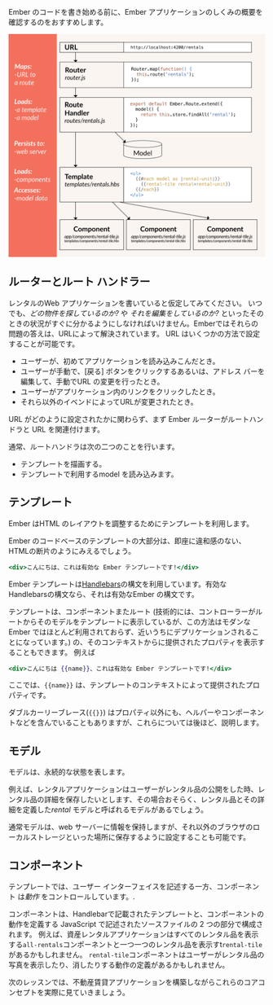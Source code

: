 Ember のコードを書き始める前に、Ember アプリケーションのしくみの概要を確認するのをおすすめします。

![Ember コア　コンセプト](../../images/ember-core-concepts/ember-core-concepts.png)

## ルーターとルート ハンドラー

レンタルのWeb アプリケーションを書いていると仮定してみてください。 いつでも、*どの物件を探しているのか?* や *それを編集をしているのか?* といったそのときの状況がすぐに分かるようにしなければいけません。Emberではそれらの問題の答えは、URLによって解決されています。 URL はいくつかの方法で設定することが可能です。

* ユーザーが、初めてアプリケーションを読み込みこんだとき。
* ユーザーが手動で、[戻る] ボタンをクリックするあるいは、アドレス バーを編集して、手動でURL の変更を行ったとき。
* ユーザーがアプリケーション内のリンクをクリックしたとき。
* それら以外のイベンドによってURLが変更されたとき。

URL がどのように設定されたかに関わらず、まず Ember ルーターがルートハンドラと URL を関連付けます。

通常、ルートハンドラは次の二つのことを行います。

* テンプレートを描画する。
* テンプレートで利用するmodel を読み込みます。

## テンプレート

Ember はHTML のレイアウトを調整するためにテンプレートを利用します。

Ember のコードベースのテンプレートの大部分は、即座に違和感のない、HTMLの断片のようにみえるでしょう。

```handlebars
<div>こんにちは、これは有効な Ember テンプレートです!</div>
```

Ember テンプレートは[Handlebars](http://handlebarsjs.com)の構文を利用しています。有効なHandlebarsの構文なら、それは有効なEmber の構文です。

テンプレートは、コンポーネントまたルート (技術的には、コントローラーがルートからそのモデルをテンプレートに表示しているが、この方法はモダンな Ember ではほとんど利用されておらず、近いうちにデプリケーションされることになっています。) の、そのコンテキストからに提供されたプロパティを表示することもできます。 例えば

```handlebars
<div>こんにちは {{name}}、これは有効な Ember テンプレートです!</div>
```

ここでは、`{{name}}` は、テンプレートのコンテキストによって提供されたプロパティです。

ダブルカーリーブレース(`{{}}`) はプロパティ以外にも、ヘルパーやコンポーネントなどを含んでいることもありますが、これらについては後ほど、説明します。

## モデル

モデルは、永続的な状態を表します。

例えば、レンタルアプリケーションはユーザーがレンタル品の公開をした時、レンタル品の詳細を保存したいとします、その場合おそらく、レンタル品とその詳細を定義した*rental* モデルと呼ばれるモデルがあるでしょう。

通常モデルは、web サーバーに情報を保持しますが、それ以外のブラウザのローカルストレージといった場所に保存するように設定することも可能です。

## コンポーネント

テンプレートでは、ユーザー インターフェイスを記述する一方、コンポーネント は*動作* をコントロールしています。.

コンポーネントは、Handlebarで記載されたテンプレートと、コンポーネントの動作を定義する JavaScript で記述されたソースファイルの 2 つの部分で構成されます。 例えば、資産レンタルアプリケーションはすべてのレンタル品を表示する`all-rentals`コンポーネントと一つ一つのレンタル品を表示すt`rental-tile`があるかもしれません。 `rental-tile`コンポーネントはユーザーがレンタル品の写真を表示したり、消したりする動作の定義があるかもしれません。

次のレッスンでは、不動産賃貸アプリケーションを構築しながらこれらのコアコンセプトを実際に見ていきましょう。